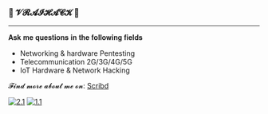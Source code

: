 ### 🎄 𝓥𝓡𝓐𝓘𝓗𝓐𝓒𝓚 🎄
-------------------------------------------------------------------------------------------------------------------------------
𝐀𝐬𝐤 𝐦𝐞 𝐪𝐮𝐞𝐬𝐭𝐢𝐨𝐧𝐬 𝐢𝐧 𝐭𝐡𝐞 𝐟𝐨𝐥𝐥𝐨𝐰𝐢𝐧𝐠 𝐟𝐢𝐞𝐥𝐝𝐬
- Networking & hardware Pentesting
- Telecommunication 2G/3G/4G/5G
- IoT Hardware & Network Hacking

𝓕𝓲𝓷𝓭 𝓶𝓸𝓻𝓮 𝓪𝓫𝓸𝓾𝓽 𝓶𝓮 𝓸𝓷: [Scribd](https://www.scribd.com/user/282548159/VraiHack)
<!-- Actual text -->
[![2.1]][2]  [![1.1]][1]
<!-- Icons -->
[1.1]: https://img.shields.io/badge/Instagram-E4405F?style=for-the-badge&logo=instagram&logoColor=white
[2.1]: https://img.shields.io/badge/LinkedIn-0077B5?style=for-the-badge&logo=linkedin&logoColor=white
<!-- Links to your social media accounts -->
[1]: https://www.instagram.com/vraihack/
[2]: https://www.linkedin.com/in/hassan-profile/






